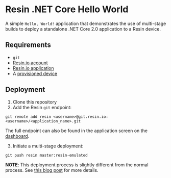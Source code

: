 # Resin .NET Core Hello World
A simple `Hello, World!` application that demonstrates the use of multi-stage builds to deploy a standalone .NET Core 2.0 application to a Resin device.

## Requirements
* `git`
* [Resin.io account](https://dashboard.resin.io/signup) 
* [Resin.io application](https://docs.resin.io/management/applications/)
* A [provisioned device](https://docs.resin.io/management/devices/)

## Deployment
1. Clone this repository
2. Add the Resin `git` endpoint:
````
git remote add resin <username>@git.resin.io:<username>/<application_name>.git
````
The full endpoint can also be found in the application screen on the [dashboard](https://dashboard.resin.io/apps).

3. Initiate a multi-stage deployment:
````
git push resin master:resin-emulated
````
__NOTE__: This deployment process is slightly different from the normal process. See [this blog post](https://resin.io/blog/multi-stage-docker-builds-for-tiny-iot-images/) for more details.
